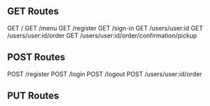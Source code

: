 ## GET Routes
GET /
GET /menu
GET /register
GET /sign-in
GET /users/user:id
GET /users/user:id/order
GET /users/user:id/order/confirmation/pickup

<!-- GET /order/edit
GET /order/delete -->
<!-- GET /location
GET/ about-us -->


## POST Routes
POST /register
POST /login
POST /logout
POST /users/user:id/order       <!--confirmation-->

<!-- POST /order/edit
POST /order/delete -->


## PUT Routes
